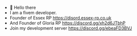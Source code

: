 - 👋 Hello there
- I am a fivem developer.
- Founder of Essex RP https://disord.essex-rp.co.uk
- And Founder of Gloria RP https://discord.gg/xh2d6JTbhP 
- Join my development server https://discord.gg/ebeaFD3BVJ
